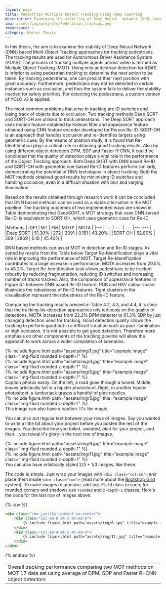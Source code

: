 ```yaml
---
layout: page
title: Pedestrian Multiple Object Tracking Using Deep Learning
description: Examining the viability of Deep Neural  Network (DNN) based Multi-Object Tracking approaches for tracking pedestrians.
img: assets/img/projects/Pedestrain_tracking.png
importance: 1
category: Master Thesis
---
```


In this thesis, the aim is to examine the viability of Deep Neural  Network (DNN) based Multi-Object Tracking approaches for tracking  pedestrians. The tracking results are used for Autonomous Driver Assistance System (ADAS). The process of tracking multiple agents  across video is termed as Multiple Object Tracking (MOT). Using only  pedestrian detection for ADAS is inferior to using pedestrian tracking  to determine the next action to be taken. By tracking pedestrians, one  can predict their next position with great accuracy. Furthermore,  pedestrians may not be detected in certain instances such as occlusion, and thus the system fails to deliver the stability needed  for safety priorities. For detecting the pedestrians, a custom version  of YOLO v3 is applied.

The most common problems that arise in tracking  are ID switches and losing track of objects due to occlusion. Two  tracking methods Deep SORT and SORT-OH are utilised to track  pedestrians. The Deep SORT approach uses motion feature obtained by  Kalman filter and appearance feature obtained using CNN feature  encoder developed for Person Re-ID. SORT-OH is an approach that  handles occlusion and re-identifies targets using geometric cues. By  the means of ablation study, it is found that Re-Identification plays  a critical role in obtaining good tracking results. Also by using  different object detectors DPM, SDP and Faster R-CNN, it could be  concluded that the quality of detection plays a vital role in the  performance of the Object Tracking approach. Both Deep SORT with DNN based Re-ID and SORT-OH with geometric cue-based Re-ID features  perform similarly, demonstrating the potential of DNN techniques in  object tracking. Both the MOT methods obtained good results by  minimizing ID switches and handling occlusion, even in a difficult  situation with blur and varying illumination.

Based on the results obtained through research work it can be concluded that DNN based methods can be used as a viable alternative in the MOT pipeline. The tracking outcomes of two implemented ways are shown in Table demonstrating that DeepSORT, a MOT strategy that uses DNN-based Re-ID, is equivalent to SORT OH, which uses geometric cues for Re-ID.

<table>
<tr>
<td colspan=1>
Overall tracking performance comparing two MOT methods on MOT 17 data set using average of DPM, SDP and Faster R-CNN object detectors
</td>
|Methods | IDF1 | MT | FM | MOTP | MOTA |
|--- | --- | --- | --- |--- |--- |
|Deep SORT | 51.30% | 272 | 3091 | 0.151 | 43.20% |
|SORT OH | 52.80% | 369 | 2869 | 0.16 | 45.40% |
</tr>

DNN based methods can assist MOT in detection and Re-ID stages. As stated by results from the Table below Target Re-Identification plays a vital role in improving the performance of MOT. Target Re-Identification contributes to a large increase in performance. MOTA increases from 20.5% to 43.2%. Target Re-Identification task allows pedestrians to be tracked robustly by reducing fragmentation, reducing ID switches and increasing number of tracks tracked. Also, the comparison of appearance features in Figure 4.1 between DNN based Re-ID feature, RGB and HSV colour space illustrates the robustness of Re-ID features. Tight clusters in the visualisation represent the robustness of the Re-ID feature.

Comparing the tracking results present in Table 4.2, 4.3, and 4.4, it is clear that the tracking-by-detection approaches rely tediously on the quality of detections. MOTA increases from 22.2% DPM detector to 61.3% SDP by just changing detection used for tracking. Good detection quality allows the tracking to perform good but in a difficult situation such as poor illumination or high occlusion, it is not possible to get good detection. Therefore more emphasis on other components of the tracking pipeline will allow the approach to work across a wider compilation of scenarios.

<div class="row">
    <div class="col-sm mt-3 mt-md-0">
        {% include figure.html path="assets/img/1.jpg" title="example image" class="img-fluid rounded z-depth-1" %}
    </div>
    <div class="col-sm mt-3 mt-md-0">
        {% include figure.html path="assets/img/3.jpg" title="example image" class="img-fluid rounded z-depth-1" %}
    </div>
    <div class="col-sm mt-3 mt-md-0">
        {% include figure.html path="assets/img/5.jpg" title="example image" class="img-fluid rounded z-depth-1" %}
    </div>
</div>
<div class="caption">
    Caption photos easily. On the left, a road goes through a tunnel. Middle, leaves artistically fall in a hipster photoshoot. Right, in another hipster photoshoot, a lumberjack grasps a handful of pine needles.
</div>
<div class="row">
    <div class="col-sm mt-3 mt-md-0">
        {% include figure.html path="assets/img/5.jpg" title="example image" class="img-fluid rounded z-depth-1" %}
    </div>
</div>
<div class="caption">
    This image can also have a caption. It's like magic.
</div>

You can also put regular text between your rows of images.
Say you wanted to write a little bit about your project before you posted the rest of the images.
You describe how you toiled, sweated, *bled* for your project, and then... you reveal it's glory in the next row of images.


<div class="row justify-content-sm-center">
    <div class="col-sm-8 mt-3 mt-md-0">
        {% include figure.html path="assets/img/6.jpg" title="example image" class="img-fluid rounded z-depth-1" %}
    </div>
    <div class="col-sm-4 mt-3 mt-md-0">
        {% include figure.html path="assets/img/11.jpg" title="example image" class="img-fluid rounded z-depth-1" %}
    </div>
</div>
<div class="caption">
    You can also have artistically styled 2/3 + 1/3 images, like these.
</div>


The code is simple.
Just wrap your images with `<div class="col-sm">` and place them inside `<div class="row">` (read more about the <a href="https://getbootstrap.com/docs/4.4/layout/grid/">Bootstrap Grid</a> system).
To make images responsive, add `img-fluid` class to each; for rounded corners and shadows use `rounded` and `z-depth-1` classes.
Here's the code for the last row of images above:

{% raw %}
```html
<div class="row justify-content-sm-center">
    <div class="col-sm-8 mt-3 mt-md-0">
        {% include figure.html path="assets/img/6.jpg" title="example image" class="img-fluid rounded z-depth-1" %}
    </div>
    <div class="col-sm-4 mt-3 mt-md-0">
        {% include figure.html path="assets/img/11.jpg" title="example image" class="img-fluid rounded z-depth-1" %}
    </div>
</div>
```
{% endraw %}
